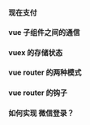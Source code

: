 #### 现在支付

#### vue 子组件之间的通信
#### vuex 的存储状态
#### vue router 的两种模式
#### vue router 的钩子
#### 如何实现 微信登录？